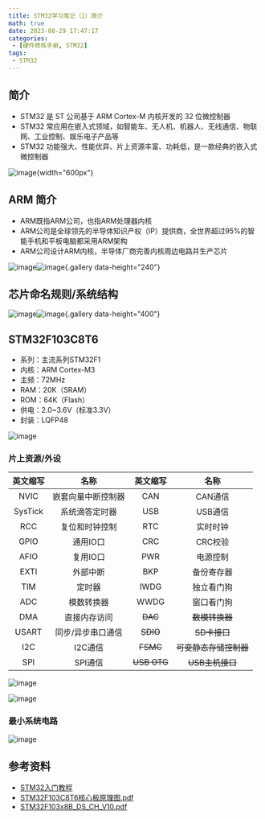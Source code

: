 ```yaml
---
title: STM32学习笔记（1）简介
math: true
date: 2023-08-29 17:47:17
categories:
 - [硬件修炼手册, STM32]
tags: 
 - STM32
---
```


## 简介

* STM32 是 ST 公司基于 ARM Cortex-M 内核开发的 32 位微控制器
* STM32 常应用在嵌入式领域，如智能车、无人机、机器人、无线通信、物联网、工业控制、娱乐电子产品等
* STM32 功能强大、性能优异、片上资源丰富、功耗低，是一款经典的嵌入式微控制器

​![image](assets/image-20230829062418-b4zqa2d.png){width="600px"}

## ARM 简介

* ARM既指ARM公司，也指ARM处理器内核
* ARM公司是全球领先的半导体知识产权（IP）提供商，全世界超过95%的智能手机和平板电脑都采用ARM架构
* ARM公司设计ARM内核，半导体厂商完善内核周边电路并生产芯片

​![image](assets/image-20230829175000-sfot1fr.png)​
​![image](assets/image-20230829085006-963k30s.png)​
{.gallery  data-height="240"}

## 芯片命名规则/系统结构

​![image](assets/image-20230829085334-zco8aqz.png)​
​![image](assets/image-20230829085412-okgln4i.png)​
{.gallery  data-height="400"}

## STM32F103C8T6

* 系列：主流系列STM32F1
* 内核：ARM Cortex-M3
* 主频：72MHz
* RAM：20K（SRAM）
* ROM：64K（Flash）
* 供电：2.0~3.6V（标准3.3V）
* 封装：LQFP48

​![image](assets/image-20230829085113-dlbipzm.png)​

### 片上资源/外设

|英文缩写|名称|英文缩写|名称|
| :-----------------------------------------: | :-----------------------------------------: | :--------: | :----------: |
|NVIC|嵌套向量中断控制器|CAN|CAN通信|
|SysTick|系统滴答定时器|USB|USB通信|
|RCC|复位和时钟控制|RTC|实时时钟|
|GPIO|通用IO口|CRC|CRC校验|
|AFIO|复用IO口|PWR|电源控制|
|EXTI|外部中断|BKP|备份寄存器|
|TIM|定时器|IWDG|独立看门狗|
|ADC|模数转换器|WWDG|窗口看门狗|
|DMA|直接内存访问|~~DAC~~|~~数模转换器~~|
|USART|同步/异步串口通信|~~SDIO~~|~~SD卡接口~~|
|I2C|I2C通信|~~FSMC~~|~~可变静态存储控制器~~|
|SPI|SPI通信|~~USB OTG~~|~~USB主机接口~~|

​![image](assets/image-20230829085705-zv58vnn.png)​

​![image](assets/image-20230829085440-otbugzr.png)​

### 最小系统电路

​![image](assets/image-20230829085834-a3ncoer.png)​

## 参考资料

* [STM32入门教程](https://www.bilibili.com/video/BV1th411z7sn?p=2)
* [STM32F103C8T6核心板原理图.pdf](assets/STM32F103C8T6核心板原理图-20230829090126-n4p7n0d.pdf)
* [STM32F103x8B_DS_CH_V10.pdf](assets/STM32F103x8B_DS_CH_V10-20230829090132-snsquym.pdf)

